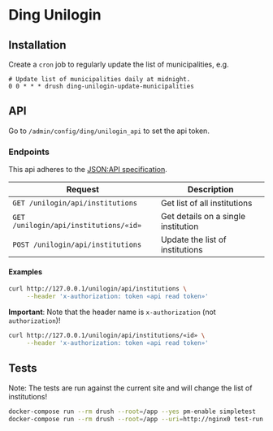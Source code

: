 # Ding Unilogin

## Installation

Create a `cron` job to regularly update the list of municipalities, e.g.

```cron
# Update list of municipalities daily at midnight.
0 0 * * * drush ding-unilogin-update-municipalities
```

## API

Go to `/admin/config/ding/unilogin_api` to set the api token.

### Endpoints

This api adheres to the [JSON:API specification](https://jsonapi.org/).

| Request                               | Description                         |
|---------------------------------------|-------------------------------------|
| `GET /unilogin/api/institutions`      | Get list of all institutions        |
| `GET /unilogin/api/institutions/«id»` | Get details on a single institution |
| `POST /unilogin/api/institutions`     | Update the list of institutions     |

#### Examples

```sh
curl http://127.0.0.1/unilogin/api/institutions \
     --header 'x-authorization: token «api read token»'
```

**Important**: Note that the header name is `x-authorization` (not
`authorization`)!

```sh
curl http://127.0.0.1/unilogin/api/institutions/«id» \
     --header 'x-authorization: token «api read token»'
```

## Tests

Note: The tests are run against the current site and will change the list of
institutions!

```sh
docker-compose run --rm drush --root=/app --yes pm-enable simpletest
docker-compose run --rm drush --root=/app --uri=http://nginx0 test-run ding_unilogin
```
